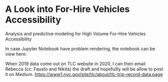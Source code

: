 # A Look into For-Hire Vehicles Accessibility
Analysis and predictive modeling for High Volume For-Hire Vehicles Accessibility

In case Jupyter Notebook have problem rendering, the notebook can be view here: 

When 2019 data come out on TLC website in 2020, I can then email Rebecca (cc: Fausto and Nikita) the draft and hopefullly will be allow to post it on Medium.
https://www1.nyc.gov/site/tlc/about/tlc-trip-record-data.page
